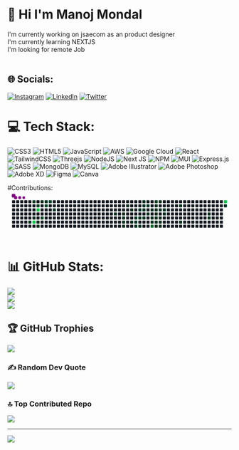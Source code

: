 # 💫 Hi I'm Manoj Mondal 
I'm currently working on jsaecom as an product designer<br>I'm currently learning NEXTJS<br>I'm looking for remote Job<br><br>


## 🌐 Socials:
[![Instagram](https://img.shields.io/badge/Instagram-%23E4405F.svg?logo=Instagram&logoColor=white)](https://instagram.com/@manoj_mondall) [![LinkedIn](https://img.shields.io/badge/LinkedIn-%230077B5.svg?logo=linkedin&logoColor=white)](https://www.linkedin.com/in/manoj-mondal-270791205/) [![Twitter](https://img.shields.io/badge/Twitter-%231DA1F2.svg?logo=Twitter&logoColor=white)](https://twitter.com/@ManojMo54882505) 

# 💻 Tech Stack:
![CSS3](https://img.shields.io/badge/css3-%231572B6.svg?style=flat&logo=css3&logoColor=white) ![HTML5](https://img.shields.io/badge/html5-%23E34F26.svg?style=flat&logo=html5&logoColor=white) ![JavaScript](https://img.shields.io/badge/javascript-%23323330.svg?style=flat&logo=javascript&logoColor=%23F7DF1E) ![AWS](https://img.shields.io/badge/AWS-%23FF9900.svg?style=flat&logo=amazon-aws&logoColor=white) ![Google Cloud](https://img.shields.io/badge/Google%20Cloud-%234285F4.svg?style=flat&logo=google-cloud&logoColor=white) ![React](https://img.shields.io/badge/react-%2320232a.svg?style=flat&logo=react&logoColor=%2361DAFB) ![TailwindCSS](https://img.shields.io/badge/tailwindcss-%2338B2AC.svg?style=flat&logo=tailwind-css&logoColor=white) ![Threejs](https://img.shields.io/badge/threejs-black?style=flat&logo=three.js&logoColor=white) ![NodeJS](https://img.shields.io/badge/node.js-6DA55F?style=flat&logo=node.js&logoColor=white) ![Next JS](https://img.shields.io/badge/Next-black?style=flat&logo=next.js&logoColor=white) ![NPM](https://img.shields.io/badge/NPM-%23000000.svg?style=flat&logo=npm&logoColor=white) ![MUI](https://img.shields.io/badge/MUI-%230081CB.svg?style=flat&logo=material-ui&logoColor=white) ![Express.js](https://img.shields.io/badge/express.js-%23404d59.svg?style=flat&logo=express&logoColor=%2361DAFB) ![SASS](https://img.shields.io/badge/SASS-hotpink.svg?style=flat&logo=SASS&logoColor=white) ![MongoDB](https://img.shields.io/badge/MongoDB-%234ea94b.svg?style=flat&logo=mongodb&logoColor=white) ![MySQL](https://img.shields.io/badge/mysql-%2300f.svg?style=flat&logo=mysql&logoColor=white) ![Adobe Illustrator](https://img.shields.io/badge/adobeillustrator-%23FF9A00.svg?style=flat&logo=adobeillustrator&logoColor=white) ![Adobe Photoshop](https://img.shields.io/badge/adobephotoshop-%2331A8FF.svg?style=flat&logo=adobephotoshop&logoColor=white) ![Adobe XD](https://img.shields.io/badge/Adobe%20XD-470137?style=flat&logo=Adobe%20XD&logoColor=#FF61F6) 	![Figma](https://img.shields.io/badge/figma-%23F24E1E.svg?style=flat&logo=figma&logoColor=white) ![Canva](https://img.shields.io/badge/Canva-%2300C4CC.svg?style=flat&logo=Canva&logoColor=white)

#Contributions:
<svg viewBox="-16 -32 880 192" width="880" height="192" xmlns="http://www.w3.org/2000/svg"><desc>Generated with https://github.com/Platane/snk</desc><style>:root{--cb:#1b1f230a;--cs:purple;--ce:#161b22;--c0:#161b22;--c1:#01311f;--c2:#034525;--c3:#0f6d31;--c4:#00c647}.c{shape-rendering:geometricPrecision;fill:var(--ce);stroke-width:1px;stroke:var(--cb);animation:none 32700ms linear infinite;width:12px;height:12px}@keyframes c0{9.16%{fill:var(--c1)}9.18%,100%{fill:var(--ce)}}.c.c0{fill:var(--c1);animation-name:c0}@keyframes c1{62.38%{fill:var(--c2)}62.4%,100%{fill:var(--ce)}}.c.c1{fill:var(--c2);animation-name:c1}@keyframes c2{7.33%{fill:var(--c1)}7.35%,100%{fill:var(--ce)}}.c.c2{fill:var(--c1);animation-name:c2}@keyframes c3{96.32%{fill:var(--c4)}96.34%,100%{fill:var(--ce)}}.c.c3{fill:var(--c4);animation-name:c3}@keyframes c4{61.76%{fill:var(--c2)}61.78%,100%{fill:var(--ce)}}.c.c4{fill:var(--c2);animation-name:c4}@keyframes c5{95.1%{fill:var(--c4)}95.12%,100%{fill:var(--ce)}}.c.c5{fill:var(--c4);animation-name:c5}@keyframes c6{7.94%{fill:var(--c1)}7.96%,100%{fill:var(--ce)}}.c.c6{fill:var(--c1);animation-name:c6}@keyframes c7{8.25%{fill:var(--c1)}8.27%,100%{fill:var(--ce)}}.c.c7{fill:var(--c1);animation-name:c7}@keyframes c8{3.05%{fill:var(--c1)}3.07%,100%{fill:var(--ce)}}.c.c8{fill:var(--c1);animation-name:c8}@keyframes c9{64.21%{fill:var(--c2)}64.23%,100%{fill:var(--ce)}}.c.c9{fill:var(--c2);animation-name:c9}@keyframes ca{3.35%{fill:var(--c1)}3.37%,100%{fill:var(--ce)}}.c.ca{fill:var(--c1);animation-name:ca}@keyframes cb{61.15%{fill:var(--c2)}61.17%,100%{fill:var(--ce)}}.c.cb{fill:var(--c2);animation-name:cb}@keyframes cc{60.54%{fill:var(--c2)}60.56%,100%{fill:var(--ce)}}.c.cc{fill:var(--c2);animation-name:cc}@keyframes cd{5.19%{fill:var(--c1)}5.21%,100%{fill:var(--ce)}}.c.cd{fill:var(--c1);animation-name:cd}@keyframes ce{16.2%{fill:var(--c1)}16.22%,100%{fill:var(--ce)}}.c.ce{fill:var(--c1);animation-name:ce}@keyframes cf{16.81%{fill:var(--c1)}16.83%,100%{fill:var(--ce)}}.c.cf{fill:var(--c1);animation-name:cf}@keyframes cg{17.12%{fill:var(--c1)}17.14%,100%{fill:var(--ce)}}.c.cg{fill:var(--c1);animation-name:cg}@keyframes ch{17.42%{fill:var(--c1)}17.44%,100%{fill:var(--ce)}}.c.ch{fill:var(--c1);animation-name:ch}@keyframes ci{17.73%{fill:var(--c1)}17.75%,100%{fill:var(--ce)}}.c.ci{fill:var(--c1);animation-name:ci}@keyframes cj{36.69%{fill:var(--c1)}36.71%,100%{fill:var(--ce)}}.c.cj{fill:var(--c1);animation-name:cj}@keyframes ck{36.08%{fill:var(--c1)}36.1%,100%{fill:var(--ce)}}.c.ck{fill:var(--c1);animation-name:ck}@keyframes cl{35.16%{fill:var(--c1)}35.18%,100%{fill:var(--ce)}}.c.cl{fill:var(--c1);animation-name:cl}@keyframes cm{34.55%{fill:var(--c1)}34.57%,100%{fill:var(--ce)}}.c.cm{fill:var(--c1);animation-name:cm}@keyframes cn{34.85%{fill:var(--c1)}34.87%,100%{fill:var(--ce)}}.c.cn{fill:var(--c1);animation-name:cn}@keyframes co{18.64%{fill:var(--c1)}18.66%,100%{fill:var(--ce)}}.c.co{fill:var(--c1);animation-name:co}@keyframes cp{32.41%{fill:var(--c1)}32.43%,100%{fill:var(--ce)}}.c.cp{fill:var(--c1);animation-name:cp}@keyframes cq{19.56%{fill:var(--c1)}19.58%,100%{fill:var(--ce)}}.c.cq{fill:var(--c1);animation-name:cq}@keyframes cr{18.95%{fill:var(--c1)}18.97%,100%{fill:var(--ce)}}.c.cr{fill:var(--c1);animation-name:cr}@keyframes cs{31.49%{fill:var(--c1)}31.51%,100%{fill:var(--ce)}}.c.cs{fill:var(--c1);animation-name:cs}@keyframes ct{31.18%{fill:var(--c1)}31.2%,100%{fill:var(--ce)}}.c.ct{fill:var(--c1);animation-name:ct}@keyframes cu{32.71%{fill:var(--c1)}32.73%,100%{fill:var(--ce)}}.c.cu{fill:var(--c1);animation-name:cu}@keyframes cv{19.87%{fill:var(--c1)}19.89%,100%{fill:var(--ce)}}.c.cv{fill:var(--c1);animation-name:cv}@keyframes cw{30.88%{fill:var(--c1)}30.9%,100%{fill:var(--ce)}}.c.cw{fill:var(--c1);animation-name:cw}@keyframes cx{33.32%{fill:var(--c1)}33.34%,100%{fill:var(--ce)}}.c.cx{fill:var(--c1);animation-name:cx}@keyframes cy{30.27%{fill:var(--c1)}30.29%,100%{fill:var(--ce)}}.c.cy{fill:var(--c1);animation-name:cy}@keyframes cz{20.48%{fill:var(--c1)}20.5%,100%{fill:var(--ce)}}.c.cz{fill:var(--c1);animation-name:cz}@keyframes c10{28.74%{fill:var(--c1)}28.76%,100%{fill:var(--ce)}}.c.c10{fill:var(--c1);animation-name:c10}@keyframes c11{73.08%{fill:var(--c3)}73.1%,100%{fill:var(--ce)}}.c.c11{fill:var(--c3);animation-name:c11}@keyframes c12{52.59%{fill:var(--c2)}52.61%,100%{fill:var(--ce)}}.c.c12{fill:var(--c2);animation-name:c12}@keyframes c13{22.93%{fill:var(--c1)}22.95%,100%{fill:var(--ce)}}.c.c13{fill:var(--c1);animation-name:c13}@keyframes c14{22.62%{fill:var(--c1)}22.64%,100%{fill:var(--ce)}}.c.c14{fill:var(--c1);animation-name:c14}@keyframes c15{29.65%{fill:var(--c1)}29.67%,100%{fill:var(--ce)}}.c.c15{fill:var(--c1);animation-name:c15}@keyframes c16{20.79%{fill:var(--c1)}20.81%,100%{fill:var(--ce)}}.c.c16{fill:var(--c1);animation-name:c16}@keyframes c17{28.43%{fill:var(--c1)}28.45%,100%{fill:var(--ce)}}.c.c17{fill:var(--c1);animation-name:c17}@keyframes c18{40.36%{fill:var(--c1)}40.38%,100%{fill:var(--ce)}}.c.c18{fill:var(--c1);animation-name:c18}@keyframes c19{23.54%{fill:var(--c1)}23.56%,100%{fill:var(--ce)}}.c.c19{fill:var(--c1);animation-name:c19}@keyframes c1a{22.31%{fill:var(--c1)}22.33%,100%{fill:var(--ce)}}.c.c1a{fill:var(--c1);animation-name:c1a}@keyframes c1b{21.09%{fill:var(--c1)}21.11%,100%{fill:var(--ce)}}.c.c1b{fill:var(--c1);animation-name:c1b}@keyframes c1c{28.12%{fill:var(--c1)}28.14%,100%{fill:var(--ce)}}.c.c1c{fill:var(--c1);animation-name:c1c}@keyframes c1d{40.66%{fill:var(--c1)}40.68%,100%{fill:var(--ce)}}.c.c1d{fill:var(--c1);animation-name:c1d}@keyframes c1e{22.01%{fill:var(--c1)}22.03%,100%{fill:var(--ce)}}.c.c1e{fill:var(--c1);animation-name:c1e}@keyframes c1f{21.7%{fill:var(--c1)}21.72%,100%{fill:var(--ce)}}.c.c1f{fill:var(--c1);animation-name:c1f}@keyframes c1g{25.37%{fill:var(--c1)}25.39%,100%{fill:var(--ce)}}.c.c1g{fill:var(--c1);animation-name:c1g}@keyframes c1h{26.6%{fill:var(--c1)}26.62%,100%{fill:var(--ce)}}.c.c1h{fill:var(--c1);animation-name:c1h}@keyframes c1i{45.25%{fill:var(--c1)}45.27%,100%{fill:var(--ce)}}.c.c1i{fill:var(--c1);animation-name:c1i}@keyframes c1j{44.94%{fill:var(--c1)}44.96%,100%{fill:var(--ce)}}.c.c1j{fill:var(--c1);animation-name:c1j}@keyframes c1k{80.42%{fill:var(--c4)}80.44%,100%{fill:var(--ce)}}.c.c1k{fill:var(--c4);animation-name:c1k}@keyframes c1l{47.08%{fill:var(--c1)}47.1%,100%{fill:var(--ce)}}.c.c1l{fill:var(--c1);animation-name:c1l}.u{transform-origin:0 0;transform:scale(0,1);animation:none linear 32700ms infinite}@keyframes u0{3.05%{transform:scale(0.000,1)}3.07%,3.35%{transform:scale(0.021,1)}3.37%,5.19%{transform:scale(0.042,1)}5.21%,7.33%{transform:scale(0.063,1)}7.35%,7.94%{transform:scale(0.083,1)}7.96%,8.25%{transform:scale(0.104,1)}8.27%,9.16%{transform:scale(0.125,1)}9.18%,16.2%{transform:scale(0.146,1)}16.22%,16.81%{transform:scale(0.167,1)}16.83%,17.12%{transform:scale(0.188,1)}17.14%,17.42%{transform:scale(0.208,1)}17.44%,17.73%{transform:scale(0.229,1)}17.75%,18.64%{transform:scale(0.250,1)}18.66%,18.95%{transform:scale(0.271,1)}18.97%,19.56%{transform:scale(0.292,1)}19.58%,19.87%{transform:scale(0.313,1)}19.89%,20.48%{transform:scale(0.333,1)}20.5%,20.79%{transform:scale(0.354,1)}20.81%,21.09%{transform:scale(0.375,1)}21.11%,21.7%{transform:scale(0.396,1)}21.72%,22.01%{transform:scale(0.417,1)}22.03%,22.31%{transform:scale(0.438,1)}22.33%,22.62%{transform:scale(0.458,1)}22.64%,22.93%{transform:scale(0.479,1)}22.95%,23.54%{transform:scale(0.500,1)}23.56%,25.37%{transform:scale(0.521,1)}25.39%,26.6%{transform:scale(0.542,1)}26.62%,28.12%{transform:scale(0.563,1)}28.14%,28.43%{transform:scale(0.583,1)}28.45%,28.74%{transform:scale(0.604,1)}28.76%,29.65%{transform:scale(0.625,1)}29.67%,30.27%{transform:scale(0.646,1)}30.29%,30.88%{transform:scale(0.667,1)}30.9%,31.18%{transform:scale(0.688,1)}31.2%,31.49%{transform:scale(0.708,1)}31.51%,32.41%{transform:scale(0.729,1)}32.43%,32.71%{transform:scale(0.750,1)}32.73%,33.32%{transform:scale(0.771,1)}33.34%,34.55%{transform:scale(0.792,1)}34.57%,34.85%{transform:scale(0.813,1)}34.87%,35.16%{transform:scale(0.833,1)}35.18%,36.08%{transform:scale(0.854,1)}36.1%,36.69%{transform:scale(0.875,1)}36.71%,40.36%{transform:scale(0.896,1)}40.38%,40.66%{transform:scale(0.917,1)}40.68%,44.94%{transform:scale(0.938,1)}44.96%,45.25%{transform:scale(0.958,1)}45.27%,47.08%{transform:scale(0.979,1)}47.1%,100%{transform:scale(1.000,1)}}.u.u0{fill:var(--c1);animation-name:u0;transform-origin:0.0px 0}@keyframes u1{52.59%{transform:scale(0.000,1)}52.61%,60.54%{transform:scale(0.167,1)}60.56%,61.15%{transform:scale(0.333,1)}61.17%,61.76%{transform:scale(0.500,1)}61.78%,62.38%{transform:scale(0.667,1)}62.4%,64.21%{transform:scale(0.833,1)}64.23%,100%{transform:scale(1.000,1)}}.u.u1{fill:var(--c2);animation-name:u1;transform-origin:701.8px 0}@keyframes u2{73.08%{transform:scale(0.000,1)}73.1%,100%{transform:scale(1.000,1)}}.u.u2{fill:var(--c3);animation-name:u2;transform-origin:789.5px 0}@keyframes u3{80.42%{transform:scale(0.000,1)}80.44%,95.1%{transform:scale(0.333,1)}95.12%,96.32%{transform:scale(0.667,1)}96.34%,100%{transform:scale(1.000,1)}}.u.u3{fill:var(--c4);animation-name:u3;transform-origin:804.1px 0}.s{shape-rendering:geometricPrecision;fill:var(--cs);animation:none linear 32700ms infinite}@keyframes s0{0%,99.69%{transform:translate(0px,-16px)}0.31%{transform:translate(0px,-32px)}2.45%{transform:translate(112px,-32px)}3.06%{transform:translate(112px,0px)}3.36%,60.86%{transform:translate(128px,0px)}3.67%{transform:translate(128px,-16px)}4.28%{transform:translate(160px,-16px)}5.2%{transform:translate(160px,32px)}6.12%{transform:translate(112px,32px)}6.42%{transform:translate(112px,48px)}7.03%{transform:translate(80px,48px)}7.34%{transform:translate(80px,64px)}7.65%,10.09%{transform:translate(96px,64px)}8.26%{transform:translate(96px,96px)}8.87%{transform:translate(64px,96px)}9.48%{transform:translate(64px,64px)}10.4%{transform:translate(96px,48px)}16.82%{transform:translate(432px,48px)}17.74%{transform:translate(432px,96px)}18.96%{transform:translate(496px,96px)}19.57%{transform:translate(496px,64px)}21.1%{transform:translate(576px,64px)}21.41%{transform:translate(576px,48px)}21.71%{transform:translate(592px,48px)}22.02%{transform:translate(592px,32px)}22.63%,29.97%,39.14%{transform:translate(560px,32px)}22.94%{transform:translate(560px,16px)}23.24%{transform:translate(576px,16px)}23.55%{transform:translate(576px,0px)}25.08%{transform:translate(656px,0px)}26.61%{transform:translate(656px,80px)}28.75%{transform:translate(544px,80px)}29.36%{transform:translate(544px,48px)}29.66%{transform:translate(560px,48px)}30.28%{transform:translate(544px,32px)}30.58%{transform:translate(544px,16px)}31.19%{transform:translate(512px,16px)}31.5%{transform:translate(512px,0px)}31.8%{transform:translate(496px,0px)}32.42%{transform:translate(496px,32px)}33.03%{transform:translate(528px,32px)}33.33%{transform:translate(528px,48px)}34.25%{transform:translate(480px,48px)}34.86%{transform:translate(480px,80px)}35.17%{transform:translate(464px,80px)}36.39%{transform:translate(464px,16px)}36.7%{transform:translate(448px,16px)}37%{transform:translate(448px,32px)}40.37%{transform:translate(560px,96px)}44.34%{transform:translate(768px,96px)}45.26%{transform:translate(768px,48px)}46.48%{transform:translate(832px,48px)}47.09%{transform:translate(832px,16px)}47.4%{transform:translate(816px,16px)}47.71%{transform:translate(816px,0px)}61.16%{transform:translate(128px,16px)}61.77%{transform:translate(96px,16px)}62.08%,94.5%{transform:translate(96px,0px)}62.39%{transform:translate(80px,0px)}62.69%{transform:translate(80px,16px)}63.3%{transform:translate(112px,16px)}64.22%{transform:translate(112px,64px)}72.48%{transform:translate(544px,64px)}73.09%{transform:translate(544px,96px)}78.59%{transform:translate(832px,96px)}80.43%{transform:translate(832px,0px)}95.11%{transform:translate(96px,32px)}95.41%{transform:translate(80px,32px)}96.33%{transform:translate(80px,80px)}96.64%{transform:translate(64px,80px)}98.17%{transform:translate(64px,0px)}98.47%{transform:translate(48px,0px)}98.78%{transform:translate(48px,-16px)}}.s.s0{transform:translate(0px,-16px);animation-name:s0}@keyframes s1{0%,99.69%{transform:translate(16px,-16px)}0.31%{transform:translate(0px,-16px)}0.61%{transform:translate(0px,-32px)}2.75%{transform:translate(112px,-32px)}3.36%{transform:translate(112px,0px)}3.67%,61.16%{transform:translate(128px,0px)}3.98%{transform:translate(128px,-16px)}4.59%{transform:translate(160px,-16px)}5.5%{transform:translate(160px,32px)}6.42%{transform:translate(112px,32px)}6.73%{transform:translate(112px,48px)}7.34%{transform:translate(80px,48px)}7.65%{transform:translate(80px,64px)}7.95%,10.4%{transform:translate(96px,64px)}8.56%{transform:translate(96px,96px)}9.17%{transform:translate(64px,96px)}9.79%{transform:translate(64px,64px)}10.7%{transform:translate(96px,48px)}17.13%{transform:translate(432px,48px)}18.04%{transform:translate(432px,96px)}19.27%{transform:translate(496px,96px)}19.88%{transform:translate(496px,64px)}21.41%{transform:translate(576px,64px)}21.71%{transform:translate(576px,48px)}22.02%{transform:translate(592px,48px)}22.32%{transform:translate(592px,32px)}22.94%,30.28%,39.45%{transform:translate(560px,32px)}23.24%{transform:translate(560px,16px)}23.55%{transform:translate(576px,16px)}23.85%{transform:translate(576px,0px)}25.38%{transform:translate(656px,0px)}26.91%{transform:translate(656px,80px)}29.05%{transform:translate(544px,80px)}29.66%{transform:translate(544px,48px)}29.97%{transform:translate(560px,48px)}30.58%{transform:translate(544px,32px)}30.89%{transform:translate(544px,16px)}31.5%{transform:translate(512px,16px)}31.8%{transform:translate(512px,0px)}32.11%{transform:translate(496px,0px)}32.72%{transform:translate(496px,32px)}33.33%{transform:translate(528px,32px)}33.64%{transform:translate(528px,48px)}34.56%{transform:translate(480px,48px)}35.17%{transform:translate(480px,80px)}35.47%{transform:translate(464px,80px)}36.7%{transform:translate(464px,16px)}37%{transform:translate(448px,16px)}37.31%{transform:translate(448px,32px)}40.67%{transform:translate(560px,96px)}44.65%{transform:translate(768px,96px)}45.57%{transform:translate(768px,48px)}46.79%{transform:translate(832px,48px)}47.4%{transform:translate(832px,16px)}47.71%{transform:translate(816px,16px)}48.01%{transform:translate(816px,0px)}61.47%{transform:translate(128px,16px)}62.08%{transform:translate(96px,16px)}62.39%,94.8%{transform:translate(96px,0px)}62.69%{transform:translate(80px,0px)}63%{transform:translate(80px,16px)}63.61%{transform:translate(112px,16px)}64.53%{transform:translate(112px,64px)}72.78%{transform:translate(544px,64px)}73.39%{transform:translate(544px,96px)}78.9%{transform:translate(832px,96px)}80.73%{transform:translate(832px,0px)}95.41%{transform:translate(96px,32px)}95.72%{transform:translate(80px,32px)}96.64%{transform:translate(80px,80px)}96.94%{transform:translate(64px,80px)}98.47%{transform:translate(64px,0px)}98.78%{transform:translate(48px,0px)}99.08%{transform:translate(48px,-16px)}}.s.s1{transform:translate(16px,-16px);animation-name:s1}@keyframes s2{0%,99.69%{transform:translate(32px,-16px)}0.61%{transform:translate(0px,-16px)}0.92%{transform:translate(0px,-32px)}3.06%{transform:translate(112px,-32px)}3.67%{transform:translate(112px,0px)}3.98%,61.47%{transform:translate(128px,0px)}4.28%{transform:translate(128px,-16px)}4.89%{transform:translate(160px,-16px)}5.81%{transform:translate(160px,32px)}6.73%{transform:translate(112px,32px)}7.03%{transform:translate(112px,48px)}7.65%{transform:translate(80px,48px)}7.95%{transform:translate(80px,64px)}8.26%,10.7%{transform:translate(96px,64px)}8.87%{transform:translate(96px,96px)}9.48%{transform:translate(64px,96px)}10.09%{transform:translate(64px,64px)}11.01%{transform:translate(96px,48px)}17.43%{transform:translate(432px,48px)}18.35%{transform:translate(432px,96px)}19.57%{transform:translate(496px,96px)}20.18%{transform:translate(496px,64px)}21.71%{transform:translate(576px,64px)}22.02%{transform:translate(576px,48px)}22.32%{transform:translate(592px,48px)}22.63%{transform:translate(592px,32px)}23.24%,30.58%,39.76%{transform:translate(560px,32px)}23.55%{transform:translate(560px,16px)}23.85%{transform:translate(576px,16px)}24.16%{transform:translate(576px,0px)}25.69%{transform:translate(656px,0px)}27.22%{transform:translate(656px,80px)}29.36%{transform:translate(544px,80px)}29.97%{transform:translate(544px,48px)}30.28%{transform:translate(560px,48px)}30.89%{transform:translate(544px,32px)}31.19%{transform:translate(544px,16px)}31.8%{transform:translate(512px,16px)}32.11%{transform:translate(512px,0px)}32.42%{transform:translate(496px,0px)}33.03%{transform:translate(496px,32px)}33.64%{transform:translate(528px,32px)}33.94%{transform:translate(528px,48px)}34.86%{transform:translate(480px,48px)}35.47%{transform:translate(480px,80px)}35.78%{transform:translate(464px,80px)}37%{transform:translate(464px,16px)}37.31%{transform:translate(448px,16px)}37.61%{transform:translate(448px,32px)}40.98%{transform:translate(560px,96px)}44.95%{transform:translate(768px,96px)}45.87%{transform:translate(768px,48px)}47.09%{transform:translate(832px,48px)}47.71%{transform:translate(832px,16px)}48.01%{transform:translate(816px,16px)}48.32%{transform:translate(816px,0px)}61.77%{transform:translate(128px,16px)}62.39%{transform:translate(96px,16px)}62.69%,95.11%{transform:translate(96px,0px)}63%{transform:translate(80px,0px)}63.3%{transform:translate(80px,16px)}63.91%{transform:translate(112px,16px)}64.83%{transform:translate(112px,64px)}73.09%{transform:translate(544px,64px)}73.7%{transform:translate(544px,96px)}79.2%{transform:translate(832px,96px)}81.04%{transform:translate(832px,0px)}95.72%{transform:translate(96px,32px)}96.02%{transform:translate(80px,32px)}96.94%{transform:translate(80px,80px)}97.25%{transform:translate(64px,80px)}98.78%{transform:translate(64px,0px)}99.08%{transform:translate(48px,0px)}99.39%{transform:translate(48px,-16px)}}.s.s2{transform:translate(32px,-16px);animation-name:s2}@keyframes s3{0%,99.69%{transform:translate(48px,-16px)}0.92%{transform:translate(0px,-16px)}1.22%{transform:translate(0px,-32px)}3.36%{transform:translate(112px,-32px)}3.98%{transform:translate(112px,0px)}4.28%,61.77%{transform:translate(128px,0px)}4.59%{transform:translate(128px,-16px)}5.2%{transform:translate(160px,-16px)}6.12%{transform:translate(160px,32px)}7.03%{transform:translate(112px,32px)}7.34%{transform:translate(112px,48px)}7.95%{transform:translate(80px,48px)}8.26%{transform:translate(80px,64px)}8.56%,11.01%{transform:translate(96px,64px)}9.17%{transform:translate(96px,96px)}9.79%{transform:translate(64px,96px)}10.4%{transform:translate(64px,64px)}11.31%{transform:translate(96px,48px)}17.74%{transform:translate(432px,48px)}18.65%{transform:translate(432px,96px)}19.88%{transform:translate(496px,96px)}20.49%{transform:translate(496px,64px)}22.02%{transform:translate(576px,64px)}22.32%{transform:translate(576px,48px)}22.63%{transform:translate(592px,48px)}22.94%{transform:translate(592px,32px)}23.55%,30.89%,40.06%{transform:translate(560px,32px)}23.85%{transform:translate(560px,16px)}24.16%{transform:translate(576px,16px)}24.46%{transform:translate(576px,0px)}25.99%{transform:translate(656px,0px)}27.52%{transform:translate(656px,80px)}29.66%{transform:translate(544px,80px)}30.28%{transform:translate(544px,48px)}30.58%{transform:translate(560px,48px)}31.19%{transform:translate(544px,32px)}31.5%{transform:translate(544px,16px)}32.11%{transform:translate(512px,16px)}32.42%{transform:translate(512px,0px)}32.72%{transform:translate(496px,0px)}33.33%{transform:translate(496px,32px)}33.94%{transform:translate(528px,32px)}34.25%{transform:translate(528px,48px)}35.17%{transform:translate(480px,48px)}35.78%{transform:translate(480px,80px)}36.09%{transform:translate(464px,80px)}37.31%{transform:translate(464px,16px)}37.61%{transform:translate(448px,16px)}37.92%{transform:translate(448px,32px)}41.28%{transform:translate(560px,96px)}45.26%{transform:translate(768px,96px)}46.18%{transform:translate(768px,48px)}47.4%{transform:translate(832px,48px)}48.01%{transform:translate(832px,16px)}48.32%{transform:translate(816px,16px)}48.62%{transform:translate(816px,0px)}62.08%{transform:translate(128px,16px)}62.69%{transform:translate(96px,16px)}63%,95.41%{transform:translate(96px,0px)}63.3%{transform:translate(80px,0px)}63.61%{transform:translate(80px,16px)}64.22%{transform:translate(112px,16px)}65.14%{transform:translate(112px,64px)}73.39%{transform:translate(544px,64px)}74.01%{transform:translate(544px,96px)}79.51%{transform:translate(832px,96px)}81.35%{transform:translate(832px,0px)}96.02%{transform:translate(96px,32px)}96.33%{transform:translate(80px,32px)}97.25%{transform:translate(80px,80px)}97.55%{transform:translate(64px,80px)}99.08%{transform:translate(64px,0px)}99.39%{transform:translate(48px,0px)}}.s.s3{transform:translate(48px,-16px);animation-name:s3}</style><rect class="c" x="2" y="2" rx="2" ry="2"/><rect class="c" x="2" y="18" rx="2" ry="2"/><rect class="c" x="2" y="34" rx="2" ry="2"/><rect class="c" x="2" y="50" rx="2" ry="2"/><rect class="c" x="2" y="66" rx="2" ry="2"/><rect class="c" x="2" y="82" rx="2" ry="2"/><rect class="c" x="2" y="98" rx="2" ry="2"/><rect class="c" x="18" y="2" rx="2" ry="2"/><rect class="c" x="18" y="18" rx="2" ry="2"/><rect class="c" x="18" y="34" rx="2" ry="2"/><rect class="c" x="18" y="50" rx="2" ry="2"/><rect class="c" x="18" y="66" rx="2" ry="2"/><rect class="c" x="18" y="82" rx="2" ry="2"/><rect class="c" x="18" y="98" rx="2" ry="2"/><rect class="c" x="34" y="2" rx="2" ry="2"/><rect class="c" x="34" y="18" rx="2" ry="2"/><rect class="c" x="34" y="34" rx="2" ry="2"/><rect class="c" x="34" y="50" rx="2" ry="2"/><rect class="c" x="34" y="66" rx="2" ry="2"/><rect class="c" x="34" y="82" rx="2" ry="2"/><rect class="c" x="34" y="98" rx="2" ry="2"/><rect class="c" x="50" y="2" rx="2" ry="2"/><rect class="c" x="50" y="18" rx="2" ry="2"/><rect class="c" x="50" y="34" rx="2" ry="2"/><rect class="c" x="50" y="50" rx="2" ry="2"/><rect class="c" x="50" y="66" rx="2" ry="2"/><rect class="c" x="50" y="82" rx="2" ry="2"/><rect class="c" x="50" y="98" rx="2" ry="2"/><rect class="c" x="66" y="2" rx="2" ry="2"/><rect class="c" x="66" y="18" rx="2" ry="2"/><rect class="c" x="66" y="34" rx="2" ry="2"/><rect class="c" x="66" y="50" rx="2" ry="2"/><rect class="c" x="66" y="66" rx="2" ry="2"/><rect class="c c0" x="66" y="82" rx="2" ry="2"/><rect class="c" x="66" y="98" rx="2" ry="2"/><rect class="c c1" x="82" y="2" rx="2" ry="2"/><rect class="c" x="82" y="18" rx="2" ry="2"/><rect class="c" x="82" y="34" rx="2" ry="2"/><rect class="c" x="82" y="50" rx="2" ry="2"/><rect class="c c2" x="82" y="66" rx="2" ry="2"/><rect class="c c3" x="82" y="82" rx="2" ry="2"/><rect class="c" x="82" y="98" rx="2" ry="2"/><rect class="c" x="98" y="2" rx="2" ry="2"/><rect class="c c4" x="98" y="18" rx="2" ry="2"/><rect class="c c5" x="98" y="34" rx="2" ry="2"/><rect class="c" x="98" y="50" rx="2" ry="2"/><rect class="c" x="98" y="66" rx="2" ry="2"/><rect class="c c6" x="98" y="82" rx="2" ry="2"/><rect class="c c7" x="98" y="98" rx="2" ry="2"/><rect class="c c8" x="114" y="2" rx="2" ry="2"/><rect class="c" x="114" y="18" rx="2" ry="2"/><rect class="c" x="114" y="34" rx="2" ry="2"/><rect class="c" x="114" y="50" rx="2" ry="2"/><rect class="c c9" x="114" y="66" rx="2" ry="2"/><rect class="c" x="114" y="82" rx="2" ry="2"/><rect class="c" x="114" y="98" rx="2" ry="2"/><rect class="c ca" x="130" y="2" rx="2" ry="2"/><rect class="c cb" x="130" y="18" rx="2" ry="2"/><rect class="c" x="130" y="34" rx="2" ry="2"/><rect class="c" x="130" y="50" rx="2" ry="2"/><rect class="c" x="130" y="66" rx="2" ry="2"/><rect class="c" x="130" y="82" rx="2" ry="2"/><rect class="c" x="130" y="98" rx="2" ry="2"/><rect class="c cc" x="146" y="2" rx="2" ry="2"/><rect class="c" x="146" y="18" rx="2" ry="2"/><rect class="c" x="146" y="34" rx="2" ry="2"/><rect class="c" x="146" y="50" rx="2" ry="2"/><rect class="c" x="146" y="66" rx="2" ry="2"/><rect class="c" x="146" y="82" rx="2" ry="2"/><rect class="c" x="146" y="98" rx="2" ry="2"/><rect class="c" x="162" y="2" rx="2" ry="2"/><rect class="c" x="162" y="18" rx="2" ry="2"/><rect class="c cd" x="162" y="34" rx="2" ry="2"/><rect class="c" x="162" y="50" rx="2" ry="2"/><rect class="c" x="162" y="66" rx="2" ry="2"/><rect class="c" x="162" y="82" rx="2" ry="2"/><rect class="c" x="162" y="98" rx="2" ry="2"/><rect class="c" x="178" y="2" rx="2" ry="2"/><rect class="c" x="178" y="18" rx="2" ry="2"/><rect class="c" x="178" y="34" rx="2" ry="2"/><rect class="c" x="178" y="50" rx="2" ry="2"/><rect class="c" x="178" y="66" rx="2" ry="2"/><rect class="c" x="178" y="82" rx="2" ry="2"/><rect class="c" x="178" y="98" rx="2" ry="2"/><rect class="c" x="194" y="2" rx="2" ry="2"/><rect class="c" x="194" y="18" rx="2" ry="2"/><rect class="c" x="194" y="34" rx="2" ry="2"/><rect class="c" x="194" y="50" rx="2" ry="2"/><rect class="c" x="194" y="66" rx="2" ry="2"/><rect class="c" x="194" y="82" rx="2" ry="2"/><rect class="c" x="194" y="98" rx="2" ry="2"/><rect class="c" x="210" y="2" rx="2" ry="2"/><rect class="c" x="210" y="18" rx="2" ry="2"/><rect class="c" x="210" y="34" rx="2" ry="2"/><rect class="c" x="210" y="50" rx="2" ry="2"/><rect class="c" x="210" y="66" rx="2" ry="2"/><rect class="c" x="210" y="82" rx="2" ry="2"/><rect class="c" x="210" y="98" rx="2" ry="2"/><rect class="c" x="226" y="2" rx="2" ry="2"/><rect class="c" x="226" y="18" rx="2" ry="2"/><rect class="c" x="226" y="34" rx="2" ry="2"/><rect class="c" x="226" y="50" rx="2" ry="2"/><rect class="c" x="226" y="66" rx="2" ry="2"/><rect class="c" x="226" y="82" rx="2" ry="2"/><rect class="c" x="226" y="98" rx="2" ry="2"/><rect class="c" x="242" y="2" rx="2" ry="2"/><rect class="c" x="242" y="18" rx="2" ry="2"/><rect class="c" x="242" y="34" rx="2" ry="2"/><rect class="c" x="242" y="50" rx="2" ry="2"/><rect class="c" x="242" y="66" rx="2" ry="2"/><rect class="c" x="242" y="82" rx="2" ry="2"/><rect class="c" x="242" y="98" rx="2" ry="2"/><rect class="c" x="258" y="2" rx="2" ry="2"/><rect class="c" x="258" y="18" rx="2" ry="2"/><rect class="c" x="258" y="34" rx="2" ry="2"/><rect class="c" x="258" y="50" rx="2" ry="2"/><rect class="c" x="258" y="66" rx="2" ry="2"/><rect class="c" x="258" y="82" rx="2" ry="2"/><rect class="c" x="258" y="98" rx="2" ry="2"/><rect class="c" x="274" y="2" rx="2" ry="2"/><rect class="c" x="274" y="18" rx="2" ry="2"/><rect class="c" x="274" y="34" rx="2" ry="2"/><rect class="c" x="274" y="50" rx="2" ry="2"/><rect class="c" x="274" y="66" rx="2" ry="2"/><rect class="c" x="274" y="82" rx="2" ry="2"/><rect class="c" x="274" y="98" rx="2" ry="2"/><rect class="c" x="290" y="2" rx="2" ry="2"/><rect class="c" x="290" y="18" rx="2" ry="2"/><rect class="c" x="290" y="34" rx="2" ry="2"/><rect class="c" x="290" y="50" rx="2" ry="2"/><rect class="c" x="290" y="66" rx="2" ry="2"/><rect class="c" x="290" y="82" rx="2" ry="2"/><rect class="c" x="290" y="98" rx="2" ry="2"/><rect class="c" x="306" y="2" rx="2" ry="2"/><rect class="c" x="306" y="18" rx="2" ry="2"/><rect class="c" x="306" y="34" rx="2" ry="2"/><rect class="c" x="306" y="50" rx="2" ry="2"/><rect class="c" x="306" y="66" rx="2" ry="2"/><rect class="c" x="306" y="82" rx="2" ry="2"/><rect class="c" x="306" y="98" rx="2" ry="2"/><rect class="c" x="322" y="2" rx="2" ry="2"/><rect class="c" x="322" y="18" rx="2" ry="2"/><rect class="c" x="322" y="34" rx="2" ry="2"/><rect class="c" x="322" y="50" rx="2" ry="2"/><rect class="c" x="322" y="66" rx="2" ry="2"/><rect class="c" x="322" y="82" rx="2" ry="2"/><rect class="c" x="322" y="98" rx="2" ry="2"/><rect class="c" x="338" y="2" rx="2" ry="2"/><rect class="c" x="338" y="18" rx="2" ry="2"/><rect class="c" x="338" y="34" rx="2" ry="2"/><rect class="c" x="338" y="50" rx="2" ry="2"/><rect class="c" x="338" y="66" rx="2" ry="2"/><rect class="c" x="338" y="82" rx="2" ry="2"/><rect class="c" x="338" y="98" rx="2" ry="2"/><rect class="c" x="354" y="2" rx="2" ry="2"/><rect class="c" x="354" y="18" rx="2" ry="2"/><rect class="c" x="354" y="34" rx="2" ry="2"/><rect class="c" x="354" y="50" rx="2" ry="2"/><rect class="c" x="354" y="66" rx="2" ry="2"/><rect class="c" x="354" y="82" rx="2" ry="2"/><rect class="c" x="354" y="98" rx="2" ry="2"/><rect class="c" x="370" y="2" rx="2" ry="2"/><rect class="c" x="370" y="18" rx="2" ry="2"/><rect class="c" x="370" y="34" rx="2" ry="2"/><rect class="c" x="370" y="50" rx="2" ry="2"/><rect class="c" x="370" y="66" rx="2" ry="2"/><rect class="c" x="370" y="82" rx="2" ry="2"/><rect class="c" x="370" y="98" rx="2" ry="2"/><rect class="c" x="386" y="2" rx="2" ry="2"/><rect class="c" x="386" y="18" rx="2" ry="2"/><rect class="c" x="386" y="34" rx="2" ry="2"/><rect class="c" x="386" y="50" rx="2" ry="2"/><rect class="c" x="386" y="66" rx="2" ry="2"/><rect class="c" x="386" y="82" rx="2" ry="2"/><rect class="c" x="386" y="98" rx="2" ry="2"/><rect class="c" x="402" y="2" rx="2" ry="2"/><rect class="c" x="402" y="18" rx="2" ry="2"/><rect class="c" x="402" y="34" rx="2" ry="2"/><rect class="c ce" x="402" y="50" rx="2" ry="2"/><rect class="c" x="402" y="66" rx="2" ry="2"/><rect class="c" x="402" y="82" rx="2" ry="2"/><rect class="c" x="402" y="98" rx="2" ry="2"/><rect class="c" x="418" y="2" rx="2" ry="2"/><rect class="c" x="418" y="18" rx="2" ry="2"/><rect class="c" x="418" y="34" rx="2" ry="2"/><rect class="c" x="418" y="50" rx="2" ry="2"/><rect class="c" x="418" y="66" rx="2" ry="2"/><rect class="c" x="418" y="82" rx="2" ry="2"/><rect class="c" x="418" y="98" rx="2" ry="2"/><rect class="c" x="434" y="2" rx="2" ry="2"/><rect class="c" x="434" y="18" rx="2" ry="2"/><rect class="c" x="434" y="34" rx="2" ry="2"/><rect class="c cf" x="434" y="50" rx="2" ry="2"/><rect class="c cg" x="434" y="66" rx="2" ry="2"/><rect class="c ch" x="434" y="82" rx="2" ry="2"/><rect class="c ci" x="434" y="98" rx="2" ry="2"/><rect class="c" x="450" y="2" rx="2" ry="2"/><rect class="c cj" x="450" y="18" rx="2" ry="2"/><rect class="c" x="450" y="34" rx="2" ry="2"/><rect class="c" x="450" y="50" rx="2" ry="2"/><rect class="c" x="450" y="66" rx="2" ry="2"/><rect class="c" x="450" y="82" rx="2" ry="2"/><rect class="c" x="450" y="98" rx="2" ry="2"/><rect class="c" x="466" y="2" rx="2" ry="2"/><rect class="c" x="466" y="18" rx="2" ry="2"/><rect class="c ck" x="466" y="34" rx="2" ry="2"/><rect class="c" x="466" y="50" rx="2" ry="2"/><rect class="c" x="466" y="66" rx="2" ry="2"/><rect class="c cl" x="466" y="82" rx="2" ry="2"/><rect class="c" x="466" y="98" rx="2" ry="2"/><rect class="c" x="482" y="2" rx="2" ry="2"/><rect class="c" x="482" y="18" rx="2" ry="2"/><rect class="c" x="482" y="34" rx="2" ry="2"/><rect class="c" x="482" y="50" rx="2" ry="2"/><rect class="c cm" x="482" y="66" rx="2" ry="2"/><rect class="c cn" x="482" y="82" rx="2" ry="2"/><rect class="c co" x="482" y="98" rx="2" ry="2"/><rect class="c" x="498" y="2" rx="2" ry="2"/><rect class="c" x="498" y="18" rx="2" ry="2"/><rect class="c cp" x="498" y="34" rx="2" ry="2"/><rect class="c" x="498" y="50" rx="2" ry="2"/><rect class="c cq" x="498" y="66" rx="2" ry="2"/><rect class="c" x="498" y="82" rx="2" ry="2"/><rect class="c cr" x="498" y="98" rx="2" ry="2"/><rect class="c cs" x="514" y="2" rx="2" ry="2"/><rect class="c ct" x="514" y="18" rx="2" ry="2"/><rect class="c cu" x="514" y="34" rx="2" ry="2"/><rect class="c" x="514" y="50" rx="2" ry="2"/><rect class="c cv" x="514" y="66" rx="2" ry="2"/><rect class="c" x="514" y="82" rx="2" ry="2"/><rect class="c" x="514" y="98" rx="2" ry="2"/><rect class="c" x="530" y="2" rx="2" ry="2"/><rect class="c cw" x="530" y="18" rx="2" ry="2"/><rect class="c" x="530" y="34" rx="2" ry="2"/><rect class="c cx" x="530" y="50" rx="2" ry="2"/><rect class="c" x="530" y="66" rx="2" ry="2"/><rect class="c" x="530" y="82" rx="2" ry="2"/><rect class="c" x="530" y="98" rx="2" ry="2"/><rect class="c" x="546" y="2" rx="2" ry="2"/><rect class="c" x="546" y="18" rx="2" ry="2"/><rect class="c cy" x="546" y="34" rx="2" ry="2"/><rect class="c" x="546" y="50" rx="2" ry="2"/><rect class="c cz" x="546" y="66" rx="2" ry="2"/><rect class="c c10" x="546" y="82" rx="2" ry="2"/><rect class="c c11" x="546" y="98" rx="2" ry="2"/><rect class="c c12" x="562" y="2" rx="2" ry="2"/><rect class="c c13" x="562" y="18" rx="2" ry="2"/><rect class="c c14" x="562" y="34" rx="2" ry="2"/><rect class="c c15" x="562" y="50" rx="2" ry="2"/><rect class="c c16" x="562" y="66" rx="2" ry="2"/><rect class="c c17" x="562" y="82" rx="2" ry="2"/><rect class="c c18" x="562" y="98" rx="2" ry="2"/><rect class="c c19" x="578" y="2" rx="2" ry="2"/><rect class="c" x="578" y="18" rx="2" ry="2"/><rect class="c c1a" x="578" y="34" rx="2" ry="2"/><rect class="c" x="578" y="50" rx="2" ry="2"/><rect class="c c1b" x="578" y="66" rx="2" ry="2"/><rect class="c c1c" x="578" y="82" rx="2" ry="2"/><rect class="c c1d" x="578" y="98" rx="2" ry="2"/><rect class="c" x="594" y="2" rx="2" ry="2"/><rect class="c" x="594" y="18" rx="2" ry="2"/><rect class="c c1e" x="594" y="34" rx="2" ry="2"/><rect class="c c1f" x="594" y="50" rx="2" ry="2"/><rect class="c" x="594" y="66" rx="2" ry="2"/><rect class="c" x="594" y="82" rx="2" ry="2"/><rect class="c" x="594" y="98" rx="2" ry="2"/><rect class="c" x="610" y="2" rx="2" ry="2"/><rect class="c" x="610" y="18" rx="2" ry="2"/><rect class="c" x="610" y="34" rx="2" ry="2"/><rect class="c" x="610" y="50" rx="2" ry="2"/><rect class="c" x="610" y="66" rx="2" ry="2"/><rect class="c" x="610" y="82" rx="2" ry="2"/><rect class="c" x="610" y="98" rx="2" ry="2"/><rect class="c" x="626" y="2" rx="2" ry="2"/><rect class="c" x="626" y="18" rx="2" ry="2"/><rect class="c" x="626" y="34" rx="2" ry="2"/><rect class="c" x="626" y="50" rx="2" ry="2"/><rect class="c" x="626" y="66" rx="2" ry="2"/><rect class="c" x="626" y="82" rx="2" ry="2"/><rect class="c" x="626" y="98" rx="2" ry="2"/><rect class="c" x="642" y="2" rx="2" ry="2"/><rect class="c" x="642" y="18" rx="2" ry="2"/><rect class="c" x="642" y="34" rx="2" ry="2"/><rect class="c" x="642" y="50" rx="2" ry="2"/><rect class="c" x="642" y="66" rx="2" ry="2"/><rect class="c" x="642" y="82" rx="2" ry="2"/><rect class="c" x="642" y="98" rx="2" ry="2"/><rect class="c" x="658" y="2" rx="2" ry="2"/><rect class="c c1g" x="658" y="18" rx="2" ry="2"/><rect class="c" x="658" y="34" rx="2" ry="2"/><rect class="c" x="658" y="50" rx="2" ry="2"/><rect class="c" x="658" y="66" rx="2" ry="2"/><rect class="c c1h" x="658" y="82" rx="2" ry="2"/><rect class="c" x="658" y="98" rx="2" ry="2"/><rect class="c" x="674" y="2" rx="2" ry="2"/><rect class="c" x="674" y="18" rx="2" ry="2"/><rect class="c" x="674" y="34" rx="2" ry="2"/><rect class="c" x="674" y="50" rx="2" ry="2"/><rect class="c" x="674" y="66" rx="2" ry="2"/><rect class="c" x="674" y="82" rx="2" ry="2"/><rect class="c" x="674" y="98" rx="2" ry="2"/><rect class="c" x="690" y="2" rx="2" ry="2"/><rect class="c" x="690" y="18" rx="2" ry="2"/><rect class="c" x="690" y="34" rx="2" ry="2"/><rect class="c" x="690" y="50" rx="2" ry="2"/><rect class="c" x="690" y="66" rx="2" ry="2"/><rect class="c" x="690" y="82" rx="2" ry="2"/><rect class="c" x="690" y="98" rx="2" ry="2"/><rect class="c" x="706" y="2" rx="2" ry="2"/><rect class="c" x="706" y="18" rx="2" ry="2"/><rect class="c" x="706" y="34" rx="2" ry="2"/><rect class="c" x="706" y="50" rx="2" ry="2"/><rect class="c" x="706" y="66" rx="2" ry="2"/><rect class="c" x="706" y="82" rx="2" ry="2"/><rect class="c" x="706" y="98" rx="2" ry="2"/><rect class="c" x="722" y="2" rx="2" ry="2"/><rect class="c" x="722" y="18" rx="2" ry="2"/><rect class="c" x="722" y="34" rx="2" ry="2"/><rect class="c" x="722" y="50" rx="2" ry="2"/><rect class="c" x="722" y="66" rx="2" ry="2"/><rect class="c" x="722" y="82" rx="2" ry="2"/><rect class="c" x="722" y="98" rx="2" ry="2"/><rect class="c" x="738" y="2" rx="2" ry="2"/><rect class="c" x="738" y="18" rx="2" ry="2"/><rect class="c" x="738" y="34" rx="2" ry="2"/><rect class="c" x="738" y="50" rx="2" ry="2"/><rect class="c" x="738" y="66" rx="2" ry="2"/><rect class="c" x="738" y="82" rx="2" ry="2"/><rect class="c" x="738" y="98" rx="2" ry="2"/><rect class="c" x="754" y="2" rx="2" ry="2"/><rect class="c" x="754" y="18" rx="2" ry="2"/><rect class="c" x="754" y="34" rx="2" ry="2"/><rect class="c" x="754" y="50" rx="2" ry="2"/><rect class="c" x="754" y="66" rx="2" ry="2"/><rect class="c" x="754" y="82" rx="2" ry="2"/><rect class="c" x="754" y="98" rx="2" ry="2"/><rect class="c" x="770" y="2" rx="2" ry="2"/><rect class="c" x="770" y="18" rx="2" ry="2"/><rect class="c" x="770" y="34" rx="2" ry="2"/><rect class="c c1i" x="770" y="50" rx="2" ry="2"/><rect class="c c1j" x="770" y="66" rx="2" ry="2"/><rect class="c" x="770" y="82" rx="2" ry="2"/><rect class="c" x="770" y="98" rx="2" ry="2"/><rect class="c" x="786" y="2" rx="2" ry="2"/><rect class="c" x="786" y="18" rx="2" ry="2"/><rect class="c" x="786" y="34" rx="2" ry="2"/><rect class="c" x="786" y="50" rx="2" ry="2"/><rect class="c" x="786" y="66" rx="2" ry="2"/><rect class="c" x="786" y="82" rx="2" ry="2"/><rect class="c" x="786" y="98" rx="2" ry="2"/><rect class="c" x="802" y="2" rx="2" ry="2"/><rect class="c" x="802" y="18" rx="2" ry="2"/><rect class="c" x="802" y="34" rx="2" ry="2"/><rect class="c" x="802" y="50" rx="2" ry="2"/><rect class="c" x="802" y="66" rx="2" ry="2"/><rect class="c" x="802" y="82" rx="2" ry="2"/><rect class="c" x="802" y="98" rx="2" ry="2"/><rect class="c" x="818" y="2" rx="2" ry="2"/><rect class="c" x="818" y="18" rx="2" ry="2"/><rect class="c" x="818" y="34" rx="2" ry="2"/><rect class="c" x="818" y="50" rx="2" ry="2"/><rect class="c" x="818" y="66" rx="2" ry="2"/><rect class="c" x="818" y="82" rx="2" ry="2"/><rect class="c" x="818" y="98" rx="2" ry="2"/><rect class="c c1k" x="834" y="2" rx="2" ry="2"/><rect class="c c1l" x="834" y="18" rx="2" ry="2"/><rect class="u u0" height="12" width="702.4" x="0.0" y="144"/><rect class="u u1" height="12" width="88.3" x="701.8" y="144"/><rect class="u u2" height="12" width="15.2" x="789.5" y="144"/><rect class="u u3" height="12" width="44.5" x="804.1" y="144"/><rect class="s s0" x="0.8" y="0.8" width="14.4" height="14.4" rx="4.5" ry="4.5"/><rect class="s s1" x="1.8" y="1.8" width="12.3" height="12.3" rx="4.1" ry="4.1"/><rect class="s s2" x="2.6" y="2.6" width="10.8" height="10.8" rx="3.6" ry="3.6"/><rect class="s s3" x="3.0" y="3.0" width="9.9" height="9.9" rx="3.3" ry="3.3"/></svg>
# 📊 GitHub Stats:
![](https://github-readme-stats.vercel.app/api?username=Manojooo7&theme=dark&hide_border=true&include_all_commits=false&count_private=true)<br/>
![](https://github-readme-streak-stats.herokuapp.com/?user=Manojooo7&theme=dark&hide_border=true)<br/>
![](https://github-readme-stats.vercel.app/api/top-langs/?username=Manojooo7&theme=dark&hide_border=true&include_all_commits=false&count_private=true&layout=compact)

## 🏆 GitHub Trophies
![](https://github-profile-trophy.vercel.app/?username=Manojooo7&theme=radical&no-frame=true&no-bg=true&margin-w=4)

### ✍️ Random Dev Quote
![](https://quotes-github-readme.vercel.app/api?type=horizontal&theme=dark)

### 🔝 Top Contributed Repo
![](https://github-contributor-stats.vercel.app/api?username=Manojooo7&limit=5&theme=dark&combine_all_yearly_contributions=true)

---
[![](https://visitcount.itsvg.in/api?id=Manojooo7&icon=0&color=0)](https://visitcount.itsvg.in)

<!-- Proudly created with GPRM ( https://gprm.itsvg.in ) -->

